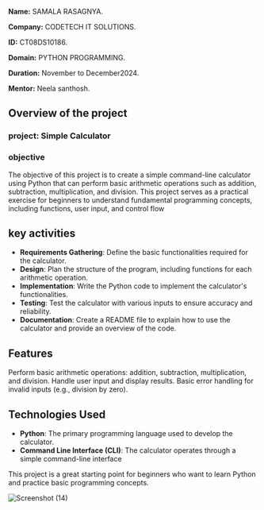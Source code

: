 **Name:** SAMALA RASAGNYA.

**Company:** CODETECH IT SOLUTIONS.

**ID:** CT08DS10186.

**Domain:** PYTHON PROGRAMMING.

**Duration:** November to December2024.

**Mentor:** Neela santhosh.


## Overview of the project

### project: Simple Calculator

### objective

The objective of this project is to create a simple command-line calculator using Python that can perform basic arithmetic operations such as addition, subtraction, multiplication, and division. This project serves as a practical exercise for beginners to understand fundamental programming concepts, including functions, user input, and control flow

## key activities
- **Requirements Gathering**: Define the basic functionalities required for the calculator.
- **Design**: Plan the structure of the program, including functions for each arithmetic operation.
- **Implementation**: Write the Python code to implement the calculator's functionalities.
- **Testing**: Test the calculator with various inputs to ensure accuracy and reliability.
- **Documentation**: Create a README file to explain how to use the calculator and provide an overview of the code.

## Features
Perform basic arithmetic operations: addition, subtraction, multiplication, and division.
Handle user input and display results.
Basic error handling for invalid inputs (e.g., division by zero).

## Technologies Used
- **Python**: The primary programming language used to develop the calculator.
- **Command Line Interface (CLI)**: The calculator operates through a simple command-line interface

This project is a great starting point for beginners who want to learn Python and practice basic programming concepts.

![Screenshot (14)](https://github.com/user-attachments/assets/85494857-2617-45e1-977c-71fbf60d1333)
